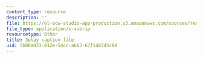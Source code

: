 ```yaml
---
content_type: resource
description: ''
file: https://ol-ocw-studio-app-production.s3.amazonaws.com/courses/res-6-006-video-demonstrations-in-lasers-and-optics-spring-2008/5b00a033812e54cca66367f146745c98_aUF23ZJnN9M.vtt
file_type: application/x-subrip
resourcetype: Other
title: 3play caption file
uid: 5b00a033-812e-54cc-a663-67f146745c98
---
```

